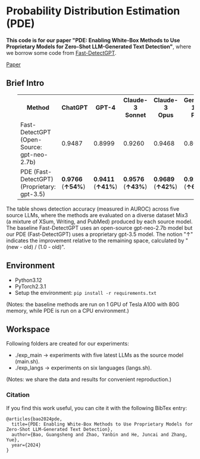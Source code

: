 # Probability Distribution Estimation (PDE)
**This code is for our paper "PDE: Enabling White-Box Methods to Use Proprietary Models for Zero-Shot LLM-Generated Text Detection"**, where we borrow some code from [Fast-DetectGPT](https://github.com/baoguangsheng/fast-detect-gpt).

[Paper]()


## Brief Intro
<table class="tg"  style="padding-left: 30px;">
  <tr>
    <th class="tg-0pky">Method</th>
    <th class="tg-0pky">ChatGPT</th>
    <th class="tg-0pky">GPT-4</th>
    <th class="tg-0pky">Claude-3<br/>Sonnet</th>
    <th class="tg-0pky">Claude-3<br/>Opus</th>
    <th class="tg-0pky">Gemini-1.5<br/>Pro</th>
    <th class="tg-0pky">Avg.</th>
  </tr>
  <tr>
    <td class="tg-0pky">Fast-DetectGPT<br/>(Open-Source: gpt-neo-2.7b)</td>
    <td class="tg-0pky">0.9487</td>
    <td class="tg-0pky">0.8999</td>
    <td class="tg-0pky">0.9260</td>
    <td class="tg-0pky">0.9468</td>
    <td class="tg-0pky">0.8072</td>
    <td class="tg-0pky">0.9057</td>
  </tr>
  <tr>
    <td class="tg-0pky">PDE (Fast-DetectGPT)<br/>(Proprietary: gpt-3.5)</td>
    <td class="tg-0pky"><b>0.9766</b><br/>(<b>↑54%</b>)</td>
    <td class="tg-0pky"><b>0.9411</b><br/>(<b>↑41%</b>)</td>
    <td class="tg-0pky"><b>0.9576</b><br/>(<b>↑43%</b>)</td>
    <td class="tg-0pky"><b>0.9689</b><br/>(<b>↑42%</b>)</td>
    <td class="tg-0pky"><b>0.9244</b><br/>(<b>↑61%</b>)</td>
    <td class="tg-0pky"><b>0.9537</b><br/>(<b>↑51%</b>)</td>
  </tr>
</table>
The table shows detection accuracy (measured in AUROC) across five source LLMs, where the methods are evaluated on a diverse dataset Mix3 (a mixture of XSum, Writing, and PubMed) produced by each source model. The baseline Fast-DetectGPT uses an open-source gpt-neo-2.7b model but our PDE (Fast-DetectGPT) uses a proprietary gpt-3.5 model. The notion "↑" indicates the improvement relative to the remaining space, calculated by "(new - old) / (1.0 - old)".

## Environment
* Python3.12
* PyTorch2.3.1
* Setup the environment:
  ```pip install -r requirements.txt```
  
(Notes: the baseline methods are run on 1 GPU of Tesla A100 with 80G memory, while PDE is run on a CPU environment.)

## Workspace
Following folders are created for our experiments:
* ./exp_main -> experiments with five latest LLMs as the source model (main.sh).
* ./exp_langs -> experiments on six languages (langs.sh).

(Notes: we share the data and results for convenient reproduction.)

### Citation
If you find this work useful, you can cite it with the following BibTex entry:

    @articles{bao2024pde,
      title={PDE: Enabling White-Box Methods to Use Proprietary Models for Zero-Shot LLM-Generated Text Detection},
      author={Bao, Guangsheng and Zhao, Yanbin and He, Juncai and Zhang, Yue},
      year={2024}
    }

